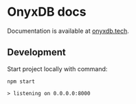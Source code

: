 # OnyxDB docs

Documentation is available at [onyxdb.tech](https://onyxdb.tech).  

## Development

Start project locally with command:
```shell
npm start

> listening on 0.0.0.0:8000
```
